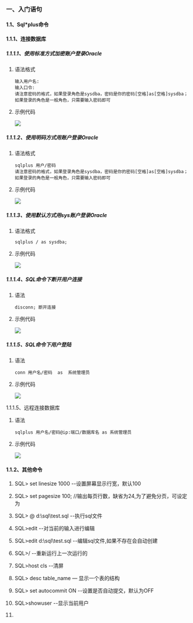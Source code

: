 ### 一、入门语句

#### 1.1、Sql\*plus命令

#### 1.1.1、连接数据库

##### 1.1.1.1、使用标准方式加密账户登录Oracle

1. 语法格式

   ```
   输入用户名:
   输入口令:
   请注意密码的格式，如果登录角色是sysdba，密码是你的密码[空格]as[空格]sysdba；如果登录的角色是一般角色，只需要输入密码即可
   ```

2. 示例代码

   ![](http://opzv089nq.bkt.clouddn.com/17-7-29/59985035.jpg)

##### 1.1.1.2、使用明码方式用账户登录Oracle

1. 语法格式

   ```
   sqlplus 用户/密码
   请注意密码的格式，如果登录角色是sysdba，密码是你的密码[空格]as[空格]sysdba；如果登录的角色是一般角色，只需要输入密码即可
   ```

2. 示例代码

   ![](http://opzv089nq.bkt.clouddn.com/17-7-29/8627996.jpg)

##### 1.1.1.3、使用默认方式用sys账户登录Oracle

1. 语法格式

   ```
   sqlplus / as sysdba;
   ```

2. 示例代码

   ![](http://opzv089nq.bkt.clouddn.com/17-7-29/12716907.jpg)

##### 1.1.1.4、SQL命令下断开用户连接

1. 语法

   ```
   disconn; 断开连接
   ```

2. 示例代码

   ![](http://opzv089nq.bkt.clouddn.com/17-7-29/39558749.jpg)

##### 1.1.1.5、SQL命令下用户登陆

1. 语法

   ```
   conn 用户名/密码  as  系统管理员
   ```

2. 示例代码

   ![](http://opzv089nq.bkt.clouddn.com/17-7-29/84059724.jpg)

1.1.1.5、远程连接数据库

1. 语法

   ```
   sqlplus 用户名/密码@ip:端口/数据库名 as 系统管理员
   ```

2. 示例代码

   ![](http://opzv089nq.bkt.clouddn.com/17-7-29/99171094.jpg)

#### 1.1.2、其他命令

1. SQL&gt; set linesize 1000 --设置屏幕显示行宽，默认100

2. SQL&gt; set pagesize 100; //输出每页行数，缺省为24,为了避免分页，可设定为

3. SQL&gt; @ d:\sql\test.sql --执行sql文件

4. SQL&gt;edit --对当前的输入进行编辑

5. SQL&gt;edit d:\sql\test.sql --编辑sql文件,如果不存在会自动创建

6. SQL&gt;/ --重新运行上一次运行的

7. SQL&gt;host cls --清屏

8. SQL&gt; desc table\_name — 显示一个表的结构

9. SQL&gt; set autocommit ON --设置是否自动提交，默认为OFF

10. SQL&gt;showuser --显示当前用户

11. 



